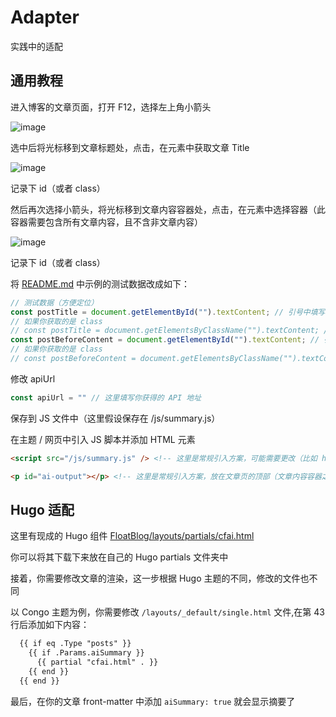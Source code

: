 # Adapter

实践中的适配

## 通用教程

进入博客的文章页面，打开 F12，选择左上角小箭头

![image](https://github.com/FloatSheep/Qwen-Post-Summary/assets/142888681/f71abebb-e703-49a3-a803-c1fe9a922b37)

选中后将光标移到文章标题处，点击，在元素中获取文章 Title

![image](https://github.com/FloatSheep/Qwen-Post-Summary/assets/142888681/da49d737-bf53-49de-b8e4-857115a6e552)

记录下 id（或者 class）

然后再次选择小箭头，将光标移到文章内容容器处，点击，在元素中选择容器（此容器需要包含所有文章内容，且不含非文章内容）

![image](https://github.com/FloatSheep/Qwen-Post-Summary/assets/142888681/b5985c47-290d-477b-9053-04206afbcc60)

记录下 id（或者 class）

将 [README.md][1] 中示例的测试数据改成如下：

```javascript
// 测试数据（方便定位）
const postTitle = document.getElementById("").textContent; // 引号中填写文章 Title 的 id
// 如果你获取的是 class
// const postTitle = document.getElementsByClassName("").textContent; // 引号中填写文章 Title 的 class
const postBeforeContent = document.getElementById("").textContent; // 引号中填写文章内容容器的 id
// 如果你获取的是 class
// const postBeforeContent = document.getElementsByClassName("").textContent; // 引号中填写文章内容容器的 class
```

修改 apiUrl

```javascript
const apiUrl = "" // 这里填写你获得的 API 地址
```

保存到 JS 文件中（这里假设保存在 /js/summary.js）

在主题 / 网页中引入 JS 脚本并添加 HTML 元素

```html
<script src="/js/summary.js" /> <!-- 这里是常规引入方案，可能需要更改（比如 hexo-theme-butterfly 应该在 config.yml 的 inject 中引入 -->
```

```html
<p id="ai-output"></p> <!-- 这里是常规引入方案，放在文章页的顶部（文章内容容器之前）且可能需要更改（比如 hexo-theme-butterfly 应该在文章渲染的源码中使用 p#ai-output -->
```

## Hugo 适配

这里有现成的 Hugo 组件 [FloatBlog/layouts/partials/cfai.html][2]

你可以将其下载下来放在自己的 Hugo partials 文件夹中

接着，你需要修改文章的渲染，这一步根据 Hugo 主题的不同，修改的文件也不同

以 Congo 主题为例，你需要修改 `/layouts/_default/single.html` 文件,在第 43 行后添加如下内容：

```html
  {{ if eq .Type "posts" }}
    {{ if .Params.aiSummary }}
      {{ partial "cfai.html" . }}
    {{ end }}
  {{ end }}
```

最后，在你的文章 front-matter 中添加 `aiSummary: true` 就会显示摘要了

[1]: </README.md>
[2]: <https://github.com/FloatSheep/FloatBlog/blob/main/layouts/partials/cfai.html>

